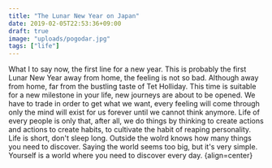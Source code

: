 ```yaml
---
title: "The Lunar New Year on Japan"
date: 2019-02-05T22:53:36+09:00
draft: true
image: "uploads/pogodar.jpg"
tags: ["life"]
---
```

What I to say now, the first line for a new year. This is probably the first Lunar New Year away from home, the feeling is not so bad. Although away from home, far from the bustling taste of Tet Holliday. This time is suitable for a new milestone in your life, new journeys are about to be opened. We have to trade in order to get what we want, every feeling will come through only the mind will exist for us forever until we cannot think anymore. Life of every people is only that, after all, we do things by thinking to create actions and actions to create habits, to cultivate the habit of reaping personality. Life is short, don't sleep long. Outside the wolrd knows how many things you need to discover. Saying the world seems too big, but it's very simple. Yourself is a world where you need to discover every day. {align=center}

